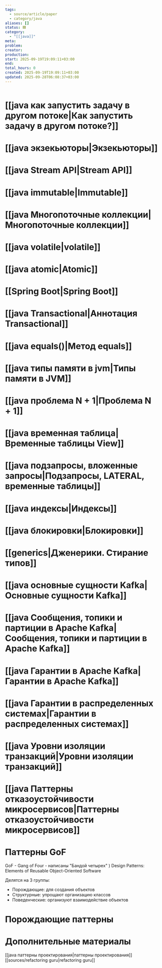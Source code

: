 ```yaml
---
tags:
  - source/article/paper
  - category/java
aliases: []
status: 🟦
category:
  - "[[java]]"
meta: 
problem: 
creator: 
production: 
start: 2025-09-19T19:09:11+03:00
end: 
total_hours: 0
created: 2025-09-19T19:09:11+03:00
updated: 2025-09-28T06:08:37+03:00
---
```


```table-of-contents
```

# [[java как запустить задачу в другом потоке|Как запустить задачу в другом потоке?]]

# [[java экзекьюторы|Экзекьюторы]]

# [[java Stream API|Stream API]]

# [[java immutable|Immutable]]

# [[java Многопоточные коллекции|Многопоточные коллекции]]

# [[java volatile|volatile]]

# [[java atomic|Atomic]]

# [[Spring Boot|Spring Boot]]

# [[java Transactional|Аннотация Transactional]]

# [[java equals()|Метод equals]]

# [[java типы памяти в jvm|Типы памяти в JVM]]

# [[java проблема N + 1|Проблема N + 1]]

# [[java временная таблица|Временные таблицы View]]

# [[java подзапросы, вложенные запросы|Подзапросы, LATERAL, временные таблицы]]

# [[java индексы|Индексы]]

# [[java блокировки|Блокировки]]

# [[generics|Дженерики. Стирание типов]]

# [[java основные сущности Kafka|Основные сущности Kafka]]

# [[java Сообщения, топики и партиции в Apache Kafka|Сообщения, топики и партиции в Apache Kafka]]

# [[java Гарантии в Apache Kafka|Гарантии в Apache Kafka]]

# [[java Гарантии в распределенных системах|Гарантии в распределенных системах]]

# [[java Уровни изоляции транзакций|Уровни изоляции транзакций]]

# [[java Паттерны отказоустойчивости микросервисов|Паттерны отказоустойчивости микросервисов]]

# Паттерны GoF
GoF - Gang of Four - написаны "Бандой четырех" )
Design Patterns: Elements of Reusable Object-Oriented Software

Делятся на 3 группы:
- Порождающие: для создания объектов
- Структурные: упрощают организацию классов
- Поведенческие: организуют взаимодействие объектов

# Порождающие паттерны

# Дополнительные материалы
[[java паттерны проектирования|паттерны проектирования]]
[[sources/refactoring guru|refactoring guru]]

